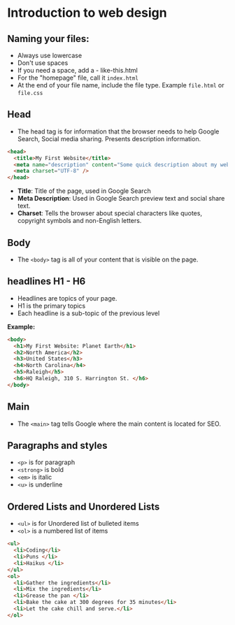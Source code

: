 # Introduction to web design

##  Naming your files:
- Always use lowercase
- Don't use spaces
- If you need a space, add a - like-this.html
- For the "homepage" file, call it `index.html`
- At the end of your file name, include the file type. Example `file.html` or `file.css`

## Head
- The head tag is for information that the browser needs to help Google Search, Social media sharing.  Presents description information.

```HTML
<head>
  <title>My First Website</title>
  <meta name="description" content="Some quick description about my website. 150-160 characters long" />
  <meta charset="UTF-8" />
</head>
```

- **Title**: Title of the page, used in Google Search
- **Meta Description**: Used in Google Search preview text and social share text.
- __Charset__: Tells the browser about special characters like quotes, copyright symbols and non-English letters.    

## Body
- The `<body>` tag is all of your content that is visible on the page.

## headlines H1 - H6
- Headlines are topics of your page.
- H1 is the primary topics
- Each headline is a sub-topic of the previous level

**Example:**
```HTML
<body>
  <h1>My First Website: Planet Earth</h1>
  <h2>North America</h2>
  <h3>United States</h3>
  <h4>North Carolina</h4>
  <h5>Raleigh</h5>
  <h6>HQ Raleigh, 310 S. Harrington St. </h6>
</body>
```

## Main
- The `<main>` tag tells Google where the main content is located for SEO.  

## Paragraphs and styles
- `<p>` is for paragraph
- `<strong>` is bold
- `<em>` is italic
- `<u>` is underline

## Ordered Lists and Unordered Lists
- `<ul>` is for Unordered list of bulleted items
- `<ol>` is a numbered list of items

```HTML
<ul>
  <li>Coding</li>
  <li>Puns </li>
  <li>Haikus </li>
</ul>
<ol>
  <li>Gather the ingredients</li>
  <li>Mix the ingredients</li>
  <li>Grease the pan </li>
  <li>Bake the cake at 300 degrees for 35 minutes</li>
  <li>Let the cake chill and serve.</li>
</ol>
```
